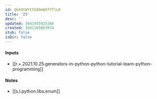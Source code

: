 ```yaml
---
id: Qkh0tWYtYG80mWXfYTlLK
title: '25'
desc: ''
updated: 1641455925366
created: 1641105063974
stub: false
isDir: false
---
```


#### Inputs

- [[r.+.2021.10.25.generators-in-python-python-tutorial-learn-python-programming]]

#### Notes

- [[s.l.python.libs.enum]]

